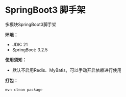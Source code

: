 # SpringBoot3 脚手架

多模块SpringBoot3脚手架

**环境：**

* JDK: 21
* SpringBoot: 3.2.5

**使用须知：**

* 默认不启用Redis、MyBatis，可以手动开启依赖进行使用


**打包：**

```shell
mvn clean package
```

